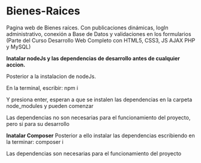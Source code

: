 # Bienes-Raices
Pagina web de Bienes raíces. Con publicaciones dinámicas, logIn administrativo, conexión a Base de Datos y validaciones en los formularios  (Parte del Curso Desarrollo Web Completo con HTML5, CSS3, JS AJAX PHP y MySQL)


<b>Inatalar nodeJs y las dependencias de desarrollo antes de cualquier accion.</b>

Posterior a la instalacion de nodeJs.

En la terminal, escribir: npm i

Y presiona enter, esperan a que se instalen las dependencias en la carpeta node_modules y pueden comenzar

Las dependencias no son necesarias para el funcionamiento del proyecto, pero si para su desarrollo

<b>Inatalar Composer</b> 
Posterior a ello instalar las dependencias escribiendo en la terminar: composer i

Las dependencias son necesarias para el funcionamiento del proyecto